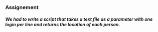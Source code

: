 ### Assignement
##### We had to write a script that takes a text file as a parameter with one login per line and returns the location of each person.
